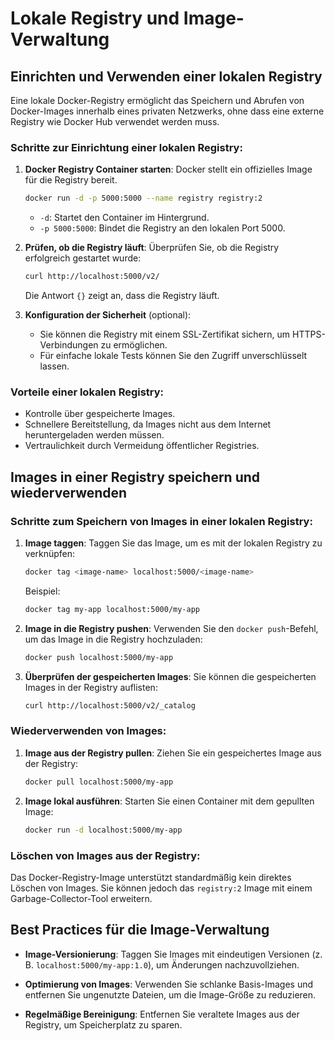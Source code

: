 
# Lokale Registry und Image-Verwaltung
## Einrichten und Verwenden einer lokalen Registry

Eine lokale Docker-Registry ermöglicht das Speichern und Abrufen von Docker-Images innerhalb eines privaten Netzwerks, ohne dass eine externe Registry wie Docker Hub verwendet werden muss.

### Schritte zur Einrichtung einer lokalen Registry:

1. **Docker Registry Container starten**:
   Docker stellt ein offizielles Image für die Registry bereit.
   ```bash
   docker run -d -p 5000:5000 --name registry registry:2
   ```
   - `-d`: Startet den Container im Hintergrund.
   - `-p 5000:5000`: Bindet die Registry an den lokalen Port 5000.

2. **Prüfen, ob die Registry läuft**:
   Überprüfen Sie, ob die Registry erfolgreich gestartet wurde:
   ```bash
   curl http://localhost:5000/v2/
   ```
   Die Antwort `{}` zeigt an, dass die Registry läuft.

3. **Konfiguration der Sicherheit** (optional):
   - Sie können die Registry mit einem SSL-Zertifikat sichern, um HTTPS-Verbindungen zu ermöglichen.
   - Für einfache lokale Tests können Sie den Zugriff unverschlüsselt lassen.

### Vorteile einer lokalen Registry:
- Kontrolle über gespeicherte Images.
- Schnellere Bereitstellung, da Images nicht aus dem Internet heruntergeladen werden müssen.
- Vertraulichkeit durch Vermeidung öffentlicher Registries.

## Images in einer Registry speichern und wiederverwenden

### Schritte zum Speichern von Images in einer lokalen Registry:

1. **Image taggen**:
   Taggen Sie das Image, um es mit der lokalen Registry zu verknüpfen:
   ```bash
   docker tag <image-name> localhost:5000/<image-name>
   ```
   Beispiel:
   ```bash
   docker tag my-app localhost:5000/my-app
   ```

2. **Image in die Registry pushen**:
   Verwenden Sie den `docker push`-Befehl, um das Image in die Registry hochzuladen:
   ```bash
   docker push localhost:5000/my-app
   ```

3. **Überprüfen der gespeicherten Images**:
   Sie können die gespeicherten Images in der Registry auflisten:
   ```bash
   curl http://localhost:5000/v2/_catalog
   ```

### Wiederverwenden von Images:

1. **Image aus der Registry pullen**:
   Ziehen Sie ein gespeichertes Image aus der Registry:
   ```bash
   docker pull localhost:5000/my-app
   ```

2. **Image lokal ausführen**:
   Starten Sie einen Container mit dem gepullten Image:
   ```bash
   docker run -d localhost:5000/my-app
   ```

### Löschen von Images aus der Registry:
Das Docker-Registry-Image unterstützt standardmäßig kein direktes Löschen von Images. Sie können jedoch das `registry:2` Image mit einem Garbage-Collector-Tool erweitern.

## Best Practices für die Image-Verwaltung

- **Image-Versionierung**:
  Taggen Sie Images mit eindeutigen Versionen (z. B. `localhost:5000/my-app:1.0`), um Änderungen nachzuvollziehen.

- **Optimierung von Images**:
  Verwenden Sie schlanke Basis-Images und entfernen Sie ungenutzte Dateien, um die Image-Größe zu reduzieren.

- **Regelmäßige Bereinigung**:
  Entfernen Sie veraltete Images aus der Registry, um Speicherplatz zu sparen.
